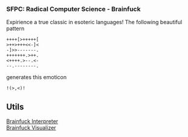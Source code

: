 ### SFPC: Radical Computer Science - Brainfuck

Expirience a true classic in esoteric languages!
The following beautiful pattern

```
++++[>+++++[
>++>+++<<-]<
-]>>-------.
+++++++.>++.
<++++.>--.<-
--.--------.
```

generates this emoticon
```
!(>,<)!
```

## Utils
[Brainfuck Interpreter](http://brainfuck.tk/)  
[Brainfuck Visualizer](http://fatiherikli.github.io/brainfuck-visualizer/)
